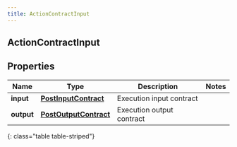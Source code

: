 ```yaml
---
title: ActionContractInput
---
```

## ActionContractInput


## Properties

| Name | Type | Description | Notes |
| ------------ | ------------- | ------------- | ------------- |
| **input** | [**PostInputContract**](PostInputContract.html) | Execution input contract |  |
| **output** | [**PostOutputContract**](PostOutputContract.html) | Execution output contract |  |
{: class="table table-striped"}



